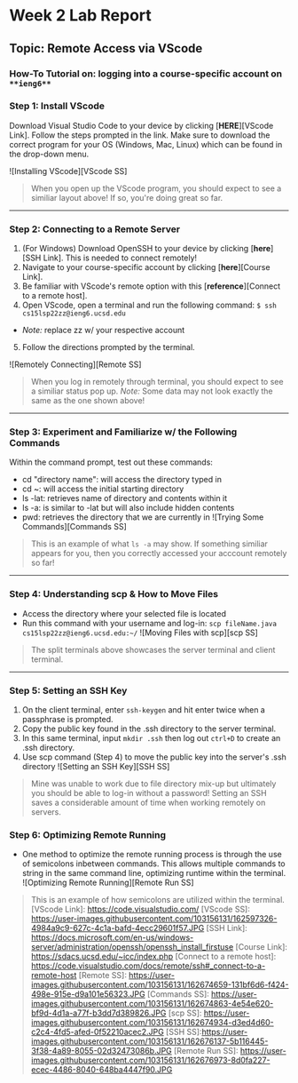 # Week 2 Lab Report
## Topic: Remote Access via VScode

### How-To Tutorial on: logging into a course-specific account on `**ieng6**`
### Step 1: Install VScode
Download Visual Studio Code to your device by clicking [**HERE**][VScode Link]. Follow the steps prompted in the link. Make sure to download the correct program for your OS (Windows, Mac, Linux) which can be found in the drop-down menu. 

![Installing VScode][VScode SS]
> When you open up the VScode program, you should expect to see a similiar layout above! If so, you're doing great so far.

---
### Step 2: Connecting to a Remote Server
1.  (For Windows) Download OpenSSH to your device by clicking [**here**][SSH Link]. This is needed to connect remotely!
2. Navigate to your course-specific account by clicking [**here**][Course Link].
3. Be familiar with VScode's remote option with this [**reference**][Connect to a remote host].
4. Open VScode, open a terminal and run the following command: `$ ssh cs15lsp22zz@ieng6.ucsd.edu`
- *Note:* replace zz w/ your respective account
5. Follow the directions prompted by the terminal.

![Remotely Connecting][Remote SS]
> When you log in remotely through terminal, you should expect to see a similiar status pop up. *Note:* Some data may not look exactly the same as the one shown above!

---
### Step 3: Experiment and Familiarize w/ the Following Commands
Within the command prompt, test out these commands: 
- cd "directory name": will access the directory typed in 
- cd ~: will access the initial starting directory
- ls -lat: retrieves name of directory and contents within it
- ls -a: is similar to -lat but will also include hidden contents
- pwd: retrieves the directory that we are currently in 
![Trying Some Commands][Commands SS]
> This is an example of what `ls -a` may show. If something similiar appears for you, then you correctly accessed your acccount remotely so far!

---
### Step 4: Understanding scp & How to Move Files
- Access the directory where your selected file is located
- Run this command with your username and log-in: `scp fileName.java cs15lsp22zz@ieng6.ucsd.edu:~/` 
![Moving Files with scp][scp SS]
> The split terminals above showcases the server terminal and client terminal.

---
### Step 5: Setting an SSH Key
1. On the client terminal, enter `ssh-keygen` and hit enter twice when a passphrase is prompted.
2. Copy the public key found in the .ssh directory to the server terminal.
3. In this same terminal, input `mkdir .ssh` then log out `ctrl+D` to create an .ssh directory.
4. Use scp command (Step 4) to move the public key into the server's .ssh directory
![Setting an SSH Key][SSH SS]
> Mine was unable to work due to file directory mix-up but ultimately you should be able to log-in without a password! Setting an SSH saves a considerable amount of time when working remotely on servers.

### Step 6: Optimizing Remote Running 
- One method to optimize the remote running process is through the use of semicolons inbetween commands. This allows multiple commands to string in the same command line, optimizing runtime within the terminal. 
![Optimizing Remote Running][Remote Run SS]
> This is an example of how semicolons are utilized within the terminal.
[VScode Link]: https://code.visualstudio.com/
[VScode SS]: https://user-images.githubusercontent.com/103156131/162597326-4984a9c9-627c-4c1a-bafd-4ecc29601f57.JPG
[SSH Link]: https://docs.microsoft.com/en-us/windows-server/administration/openssh/openssh_install_firstuse
[Course Link]: https://sdacs.ucsd.edu/~icc/index.php
[Connect to a remote host]: https://code.visualstudio.com/docs/remote/ssh#_connect-to-a-remote-host
[Remote SS]: https://user-images.githubusercontent.com/103156131/162674659-131bf6d6-f424-498e-915e-d9a101e56323.JPG
[Commands SS]: https://user-images.githubusercontent.com/103156131/162674863-4e54e620-bf9d-4d1a-a77f-b3dd7d389826.JPG
[scp SS]: https://user-images.githubusercontent.com/103156131/162674934-d3ed4d60-c2c4-4fd5-afed-0f52210acec2.JPG
[SSH SS]:https://user-images.githubusercontent.com/103156131/162676137-5b116445-3f38-4a89-8055-02d32473086b.JPG
[Remote Run SS]: https://user-images.githubusercontent.com/103156131/162676973-8d0fa227-ecec-4486-8040-648ba4447f90.JPG
